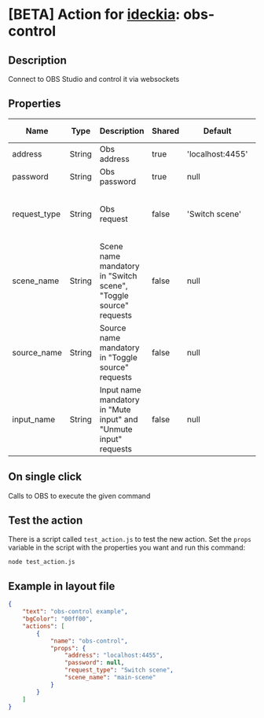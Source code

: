 # [BETA] Action for [ideckia](https://ideckia.github.io/): obs-control

## Description

Connect to OBS Studio and control it via websockets

## Properties

| Name | Type | Description | Shared | Default | Possible values |
| ----- |----- | ----- | ----- | ----- | ----- |
| address | String | Obs address | true | 'localhost:4455' | null |
| password | String | Obs password | true | null | null |
| request_type | String | Obs request | false | 'Switch scene' | [Switch scene,Toggle source,Mute input,Unmute input] |
| scene_name | String | Scene name mandatory in "Switch scene", "Toggle source" requests | false | null | null |
| source_name | String | Source name mandatory in "Toggle source" requests | false | null | null |
| input_name | String | Input name mandatory in "Mute input" and "Unmute input" requests | false | null | null |

## On single click

Calls to OBS to execute the given command

## Test the action

There is a script called `test_action.js` to test the new action. Set the `props` variable in the script with the properties you want and run this command:

```
node test_action.js
```

## Example in layout file

```json
{
    "text": "obs-control example",
    "bgColor": "00ff00",
    "actions": [
        {
            "name": "obs-control",
            "props": {
                "address": "localhost:4455",
                "password": null,
                "request_type": "Switch scene",
                "scene_name": "main-scene"
            }
        }
    ]
}
```

